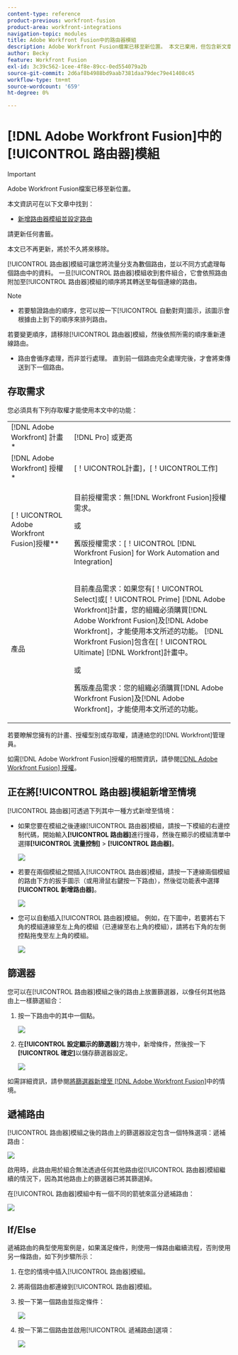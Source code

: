 ```yaml
---
content-type: reference
product-previous: workfront-fusion
product-area: workfront-integrations
navigation-topic: modules
title: Adobe Workfront Fusion中的路由器模組
description: Adobe Workfront Fusion檔案已移至新位置。 本文已棄用，但包含新文章的連結，內容涵蓋此功能。
author: Becky
feature: Workfront Fusion
exl-id: 3c39c562-1cee-4f8e-89cc-0ed554079a2b
source-git-commit: 2d6af8b4988bd9aab7381daa79dec79e41408c45
workflow-type: tm+mt
source-wordcount: '659'
ht-degree: 0%

---
```


# [!DNL Adobe Workfront Fusion]中的[!UICONTROL 路由器]模組

>[!IMPORTANT]
>
>Adobe Workfront Fusion檔案已移至新位置。
>
>本文資訊可在以下文章中找到：
>
>* [新增路由器模組並設定路由](https://experienceleague.adobe.com/docs/workfront-fusion/using/create-scenarios/add-modules/router-module.html)
>
>請更新任何書籤。
>
>本文已不再更新，將於不久將來移除。

[!UICONTROL 路由器]模組可讓您將流量分支為數個路由，並以不同方式處理每個路由中的資料。 一旦[!UICONTROL 路由器]模組收到套件組合，它會依照路由附加至[!UICONTROL 路由器]模組的順序將其轉送至每個連線的路由。

>[!NOTE]
>
>* 若要驗證路由的順序，您可以按一下[!UICONTROL 自動對齊]圖示，該圖示會根據由上到下的順序來排列路由。
>
>  若要變更順序，請移除[!UICONTROL 路由器]模組，然後依照所需的順序重新連線路由。
>
>* 路由會循序處理，而非並行處理。 直到前一個路由完全處理完後，才會將束傳送到下一個路由。
>



## 存取需求

您必須具有下列存取權才能使用本文中的功能：

<table style="table-layout:auto">
 <col> 
 <col> 
 <tbody> 
  <tr> 
    <td role="rowheader">[!DNL Adobe Workfront] 計畫*</td> 
   <td> <p>[!DNL Pro] 或更高</p> </td> 
  </tr> 
  <tr data-mc-conditions=""> 
   <td role="rowheader">[!DNL Adobe Workfront] 授權*</td> 
   <td> <p>[！UICONTROL計畫]，[！UICONTROL工作]</p> </td> 
  </tr> 
  <tr> 
   <td role="rowheader">[！UICONTROL Adobe Workfront Fusion]授權**</td> 
   <td>
   <p>目前授權需求：無[!DNL Workfront Fusion]授權需求。</p>
   <p>或</p>
   <p>舊版授權需求：[！UICONTROL [!DNL Workfront Fusion] for Work Automation and Integration] </p>
   </td> 
  </tr> 
  <tr> 
   <td role="rowheader">產品</td> 
   <td>
   <p>目前產品需求：如果您有[！UICONTROL Select]或[！UICONTROL Prime] [!DNL Adobe Workfront]計畫，您的組織必須購買[!DNL Adobe Workfront Fusion]及[!DNL Adobe Workfront]，才能使用本文所述的功能。 [!DNL Workfront Fusion]包含在[！UICONTROL Ultimate] [!DNL Workfront]計畫中。</p>
   <p>或</p>
   <p>舊版產品需求：您的組織必須購買[!DNL Adobe Workfront Fusion]及[!DNL Adobe Workfront]，才能使用本文所述的功能。</p>
   </td> 
  </tr> 
 </tbody> 
</table>

若要瞭解您擁有的計畫、授權型別或存取權，請連絡您的[!DNL Workfront]管理員。

如需[!DNL Adobe Workfront Fusion]授權的相關資訊，請參閱[[!DNL Adobe Workfront Fusion] 授權](../../workfront-fusion/get-started/license-automation-vs-integration.md)。

## 正在將[!UICONTROL 路由器]模組新增至情境

[!UICONTROL 路由器]可透過下列其中一種方式新增至情境：

* 如果您要在模組之後連線[!UICONTROL 路由器]模組，請按一下模組的右邊控制代碼，開始輸入&#x200B;**[!UICONTROL 路由器]**&#x200B;進行搜尋，然後在顯示的模組清單中選擇&#x200B;**[!UICONTROL 流量控制]** > **[!UICONTROL 路由器]**。

  ![](assets/connect-the-router-350x108.png)

* 若要在兩個模組之間插入[!UICONTROL 路由器]模組，請按一下連線兩個模組的路由下方的扳手圖示（或用滑鼠右鍵按一下路由），然後從功能表中選擇&#x200B;**[!UICONTROL 新增路由器]**。

  ![](assets/insert-router-350x191.png)

* 您可以自動插入[!UICONTROL 路由器]模組。 例如，在下圖中，若要將右下角的模組連線至左上角的模組（已連線至右上角的模組），請將右下角的左側控點拖曳至左上角的模組。

  ![](assets/insert-router-automatically-350x379.png)

## 篩選器

您可以在[!UICONTROL 路由器]模組之後的路由上放置篩選器，以像任何其他路由上一樣篩選組合：

1. 按一下路由中的其中一個點。

   ![](assets/router-click-a-dot-in-route-350x339.png)

1. 在&#x200B;**[!UICONTROL 設定顯示的篩選器]**&#x200B;方塊中，新增條件，然後按一下&#x200B;**[!UICONTROL 確定]**&#x200B;以儲存篩選器設定。

   ![](assets/set-up-a-filter-2-350x242.png)

如需詳細資訊，請參閱[將篩選器新增至 [!DNL Adobe Workfront Fusion]](../../workfront-fusion/scenarios/add-a-filter-to-a-scenario.md)中的情境。

## 遞補路由

[!UICONTROL 路由器]模組之後的路由上的篩選器設定包含一個特殊選項：遞補路由：

![](assets/fallback-route-350x260.png)

啟用時，此路由用於組合無法透過任何其他路由從[!UICONTROL 路由器]模組繼續的情況下，因為其他路由上的篩選器已將其篩選掉。

在[!UICONTROL 路由器]模組中有一個不同的箭號來區分遞補路由：

![](assets/arrow-sign-in-router-module-350x361.png)

## If/Else

遞補路由的典型使用案例是，如果滿足條件，則使用一條路由繼續流程，否則使用另一條路由，如下列步驟所示：

1. 在您的情境中插入[!UICONTROL 路由器]模組。
1. 將兩個路由都連線到[!UICONTROL 路由器]模組。
1. 按一下第一個路由並指定條件：

   ![](assets/set-up-a-filter-2-350x242.png)

1. 按一下第二個路由並啟用[!UICONTROL 遞補路由]選項：

   ![](assets/enable-fallback-route-option-350x238.png)
